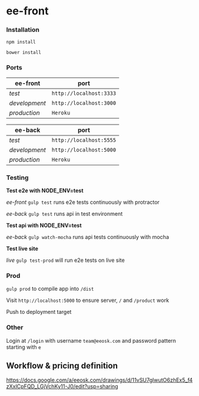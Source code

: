 ee-front
===

### Installation

`npm install`

`bower install`

### Ports

**ee-front**  | port
--------------|-----------------------
*test*        | `http://localhost:3333`
*development* | `http://localhost:3000`
*production*  | `Heroku`

**ee-back**   | port
--------------|-----------------------
*test*        | `http://localhost:5555`
*development* | `http://localhost:5000`
*production*  | `Heroku`

### Testing

**Test e2e with NODE_ENV=test**

*ee-front*    `gulp test` runs e2e tests continuously with protractor

*ee-back*     `gulp test` runs api in test environment

**Test api with NODE_ENV=test**

*ee-back*     `gulp watch-mocha` runs api tests continuously with mocha


**Test live site**

*live*        `gulp test-prod` will run e2e tests on live site

### Prod

`gulp prod` to compile app into `/dist`

Visit `http://localhost:5000` to ensure server, `/` and `/product` work

Push to deployment target

### Other

Login at `/login` with username `team@eeosk.com` and password pattern starting with `e`

## Workflow & pricing definition

https://docs.google.com/a/eeosk.com/drawings/d/11vSU7glwutO6zhEx5_f4zXxlCpFQD_LGjVchKy11-J0/edit?usp=sharing

